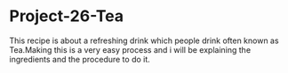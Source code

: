 # Project-26-Tea

This recipe is about a refreshing drink which people drink often known as Tea.Making this is a very easy process and i will be explaining the ingredients and the procedure to do it. 
